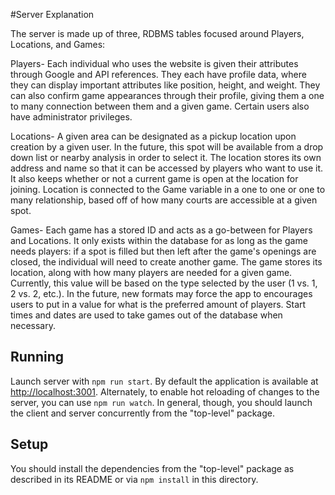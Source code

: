 #Server Explanation

The server is made up of three, RDBMS tables focused around Players, Locations, and Games:

Players- Each individual who uses the website is given their attributes through Google and API
references. They each have profile data, where they can display important attributes like position,
height, and weight. They can also confirm game appearances through their profile, giving them
a one to many connection between them and a given game. Certain users also have administrator privileges.

Locations- A given area can be designated as a pickup location upon creation by a given user. In the future,
this spot will be available from a drop down list or nearby analysis in order to select it. The location stores
its own address and name so that it can be accessed by players who want to use it. It also keeps whether or not a
current game is open at the location for joining. Location is connected to the Game variable in a one to one or one to many relationship, based off of how many courts are accessible at a given spot.

Games- Each game has a stored ID and acts as a go-between for Players and Locations. It only exists within the
database for as long as the game needs players: if a spot is filled but then left after the game's openings are
closed, the individual will need to create another game. The game stores its location, along with how many players are
needed for a given game. Currently, this value will be based on the type selected by the user (1 vs. 1, 2 vs. 2, etc.).
In the future, new formats may force the app to encourages users to put in a value for what is the preferred amount
of players. Start times and dates are used to take games out of the database when necessary.

## Running

Launch server with `npm run start`. By default the application is available at <http://localhost:3001>. Alternately, to enable hot reloading of changes to the server, you can use `npm run watch`. In general, though, you should launch the client and server concurrently from the "top-level" package.

## Setup

You should install the dependencies from the "top-level" package as described in its README or via `npm install` in this directory.
